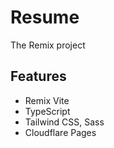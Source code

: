 # Resume

The Remix project

## Features

- Remix Vite
- TypeScript
- Tailwind CSS, Sass
- Cloudflare Pages
